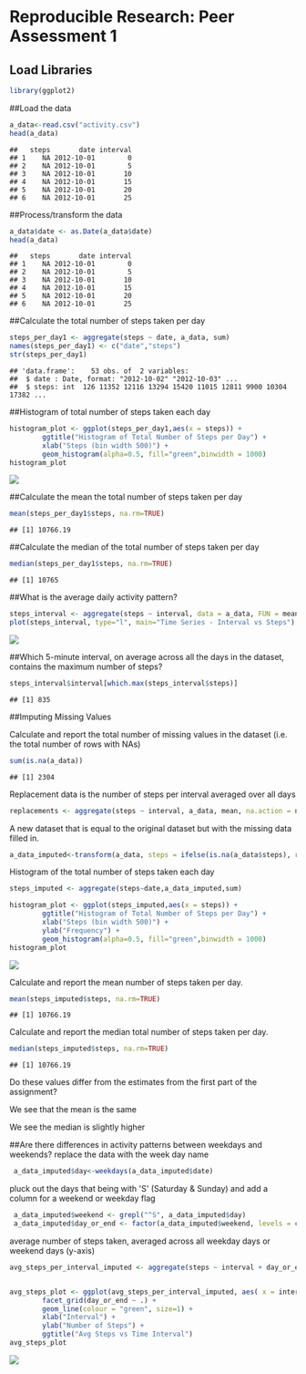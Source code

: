 # Reproducible Research: Peer Assessment 1

## Load Libraries

```r
library(ggplot2)
```

##Load the data 

```r
a_data<-read.csv("activity.csv")
head(a_data)
```

```
##   steps       date interval
## 1    NA 2012-10-01        0
## 2    NA 2012-10-01        5
## 3    NA 2012-10-01       10
## 4    NA 2012-10-01       15
## 5    NA 2012-10-01       20
## 6    NA 2012-10-01       25
```
##Process/transform the data 

```r
a_data$date <- as.Date(a_data$date)
head(a_data)
```

```
##   steps       date interval
## 1    NA 2012-10-01        0
## 2    NA 2012-10-01        5
## 3    NA 2012-10-01       10
## 4    NA 2012-10-01       15
## 5    NA 2012-10-01       20
## 6    NA 2012-10-01       25
```

##Calculate the total number of steps taken per day

```r
steps_per_day1 <- aggregate(steps ~ date, a_data, sum)
names(steps_per_day1) <- c("date","steps")
str(steps_per_day1)
```

```
## 'data.frame':	53 obs. of  2 variables:
##  $ date : Date, format: "2012-10-02" "2012-10-03" ...
##  $ steps: int  126 11352 12116 13294 15420 11015 12811 9900 10304 17382 ...
```

##Histogram of total number of steps taken each day

```r
histogram_plot <- ggplot(steps_per_day1,aes(x = steps)) + 
        ggtitle("Histogram of Total Number of Steps per Day") + 
        xlab("Steps (bin width 500)") + 
        geom_histogram(alpha=0.5, fill="green",binwidth = 1000)
histogram_plot
```

![](PA1_template_files/figure-html/unnamed-chunk-5-1.png) 

##Calculate the mean the total number of steps taken per day

```r
mean(steps_per_day1$steps, na.rm=TRUE)
```

```
## [1] 10766.19
```

##Calculate the  median of the total number of steps taken per day

```r
median(steps_per_day1$steps, na.rm=TRUE)
```

```
## [1] 10765
```

##What is the average daily activity pattern?

```r
steps_interval <- aggregate(steps ~ interval, data = a_data, FUN = mean)
plot(steps_interval, type="l", main="Time Series - Interval vs Steps") 
```

![](PA1_template_files/figure-html/unnamed-chunk-8-1.png) 

##Which 5-minute interval, on average across all the days in the dataset, contains the maximum number of steps?

```r
steps_interval$interval[which.max(steps_interval$steps)]
```

```
## [1] 835
```

##Imputing Missing Values

Calculate and report the total number of missing values in the dataset (i.e. the total number of rows with NAs)

```r
sum(is.na(a_data))
```

```
## [1] 2304
```

Replacement data is the number of steps per interval averaged over all days

```r
replacements <- aggregate(steps ~ interval, a_data, mean, na.action = na.omit)$steps
```

A new dataset that is equal to the original dataset but with the missing data filled in.

```r
a_data_imputed<-transform(a_data, steps = ifelse(is.na(a_data$steps), replacements, a_data$steps))
```
Histogram of the total number of steps taken each day

```r
steps_imputed <- aggregate(steps~date,a_data_imputed,sum)

histogram_plot <- ggplot(steps_imputed,aes(x = steps)) + 
        ggtitle("Histogram of Total Number of Steps per Day") + 
        xlab("Steps (bin width 500)") + 
        ylab("Frequency") +
        geom_histogram(alpha=0.5, fill="green",binwidth = 1000)
histogram_plot
```

![](PA1_template_files/figure-html/unnamed-chunk-13-1.png) 

Calculate and report the mean number of steps taken per day. 

```r
mean(steps_imputed$steps, na.rm=TRUE)
```

```
## [1] 10766.19
```
Calculate and report the median total number of steps taken per day. 

```r
median(steps_imputed$steps, na.rm=TRUE)
```

```
## [1] 10766.19
```

Do these values differ from the estimates from the first part of the assignment?

We see that the mean is the same

We see the median is slightly higher 

##Are there differences in activity patterns between weekdays and weekends?
replace the data with the week day name

```r
 a_data_imputed$day<-weekdays(a_data_imputed$date)
```

pluck out the days that being with 'S' (Saturday & Sunday) and add a column for a weekend or weekday flag

```r
 a_data_imputed$weekend <- grepl("^S", a_data_imputed$day)
 a_data_imputed$day_or_end <- factor(a_data_imputed$weekend, levels = c(F, T), labels = c("weekday", "weekend"))
```

average number of steps taken, averaged across all weekday days or weekend days (y-axis)

```r
avg_steps_per_interval_imputed <- aggregate(steps ~ interval + day_or_end, a_data_imputed, mean)


avg_steps_plot <- ggplot(avg_steps_per_interval_imputed, aes( x = interval, y = steps)) +
        facet_grid(day_or_end ~ .) +
        geom_line(colour = "green", size=1) +
        xlab("Interval") +
        ylab("Number of Steps") + 
        ggtitle("Avg Steps vs Time Interval") 
avg_steps_plot
```

![](PA1_template_files/figure-html/unnamed-chunk-18-1.png) 
